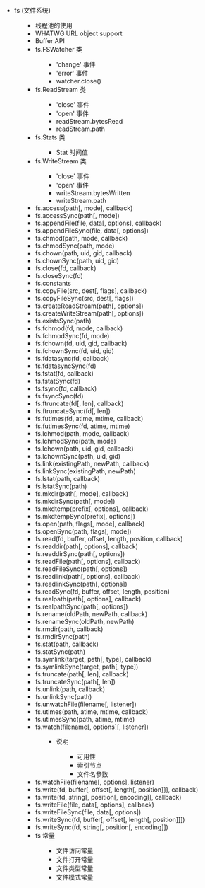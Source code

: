 <ul>
<li>fs (文件系统)
<ul>
<ul>
<li>线程池的使用</li>
<li>WHATWG URL object support</li>
<li>Buffer API</li>
<li>fs.FSWatcher 类
<ul>
<ul>
<li>'change' 事件</li>
<li>'error' 事件</li>
<li>watcher.close()</li>
</ul>
</ul>
</li>
<li>fs.ReadStream 类
<ul>
<ul>
<li>'close' 事件</li>
<li>'open' 事件</li>
<li>readStream.bytesRead</li>
<li>readStream.path</li>
</ul>
</ul>
</li>
<li>fs.Stats 类
<ul>
<ul>
<li>Stat 时间值</li>
</ul>
</ul>
</li>
<li>fs.WriteStream 类
<ul>
<ul>
<li>'close' 事件</li>
<li>'open' 事件</li>
<li>writeStream.bytesWritten</li>
<li>writeStream.path</li>
</ul>
</ul>
</li>
<li>fs.access(path[, mode], callback)</li>
<li>fs.accessSync(path[, mode])</li>
<li>fs.appendFile(file, data[, options], callback)</li>
<li>fs.appendFileSync(file, data[, options])</li>
<li>fs.chmod(path, mode, callback)</li>
<li>fs.chmodSync(path, mode)</li>
<li>fs.chown(path, uid, gid, callback)</li>
<li>fs.chownSync(path, uid, gid)</li>
<li>fs.close(fd, callback)</li>
<li>fs.closeSync(fd)</li>
<li>fs.constants</li>
<li>fs.copyFile(src, dest[, flags], callback)</li>
<li>fs.copyFileSync(src, dest[, flags])</li>
<li>fs.createReadStream(path[, options])</li>
<li>fs.createWriteStream(path[, options])</li>
<li>fs.existsSync(path)</li>
<li>fs.fchmod(fd, mode, callback)</li>
<li>fs.fchmodSync(fd, mode)</li>
<li>fs.fchown(fd, uid, gid, callback)</li>
<li>fs.fchownSync(fd, uid, gid)</li>
<li>fs.fdatasync(fd, callback)</li>
<li>fs.fdatasyncSync(fd)</li>
<li>fs.fstat(fd, callback)</li>
<li>fs.fstatSync(fd)</li>
<li>fs.fsync(fd, callback)</li>
<li>fs.fsyncSync(fd)</li>
<li>fs.ftruncate(fd[, len], callback)</li>
<li>fs.ftruncateSync(fd[, len])</li>
<li>fs.futimes(fd, atime, mtime, callback)</li>
<li>fs.futimesSync(fd, atime, mtime)</li>
<li>fs.lchmod(path, mode, callback)</li>
<li>fs.lchmodSync(path, mode)</li>
<li>fs.lchown(path, uid, gid, callback)</li>
<li>fs.lchownSync(path, uid, gid)</li>
<li>fs.link(existingPath, newPath, callback)</li>
<li>fs.linkSync(existingPath, newPath)</li>
<li>fs.lstat(path, callback)</li>
<li>fs.lstatSync(path)</li>
<li>fs.mkdir(path[, mode], callback)</li>
<li>fs.mkdirSync(path[, mode])</li>
<li>fs.mkdtemp(prefix[, options], callback)</li>
<li>fs.mkdtempSync(prefix[, options])</li>
<li>fs.open(path, flags[, mode], callback)</li>
<li>fs.openSync(path, flags[, mode])</li>
<li>fs.read(fd, buffer, offset, length, position, callback)</li>
<li>fs.readdir(path[, options], callback)</li>
<li>fs.readdirSync(path[, options])</li>
<li>fs.readFile(path[, options], callback)</li>
<li>fs.readFileSync(path[, options])</li>
<li>fs.readlink(path[, options], callback)</li>
<li>fs.readlinkSync(path[, options])</li>
<li>fs.readSync(fd, buffer, offset, length, position)</li>
<li>fs.realpath(path[, options], callback)</li>
<li>fs.realpathSync(path[, options])</li>
<li>fs.rename(oldPath, newPath, callback)</li>
<li>fs.renameSync(oldPath, newPath)</li>
<li>fs.rmdir(path, callback)</li>
<li>fs.rmdirSync(path)</li>
<li>fs.stat(path, callback)</li>
<li>fs.statSync(path)</li>
<li>fs.symlink(target, path[, type], callback)</li>
<li>fs.symlinkSync(target, path[, type])</li>
<li>fs.truncate(path[, len], callback)</li>
<li>fs.truncateSync(path[, len])</li>
<li>fs.unlink(path, callback)</li>
<li>fs.unlinkSync(path)</li>
<li>fs.unwatchFile(filename[, listener])</li>
<li>fs.utimes(path, atime, mtime, callback)</li>
<li>fs.utimesSync(path, atime, mtime)</li>
<li>fs.watch(filename[, options][, listener])
<ul>
<ul>
<li>说明
<ul>
<ul>
<li>可用性</li>
<li>索引节点</li>
<li>文件名参数</li>
</ul>
</ul>
</li>
</ul>
</ul>
</li>
<li>fs.watchFile(filename[, options], listener)</li>
<li>fs.write(fd, buffer[, offset[, length[, position]]], callback)</li>
<li>fs.write(fd, string[, position[, encoding]], callback)</li>
<li>fs.writeFile(file, data[, options], callback)</li>
<li>fs.writeFileSync(file, data[, options])</li>
<li>fs.writeSync(fd, buffer[, offset[, length[, position]]])</li>
<li>fs.writeSync(fd, string[, position[, encoding]])</li>
<li>fs 常量
<ul>
<ul>
<li>文件访问常量</li>
<li>文件打开常量</li>
<li>文件类型常量</li>
<li>文件模式常量</li>
</ul>
</ul>
</li>
</ul>
</ul>
</li>
</ul>
